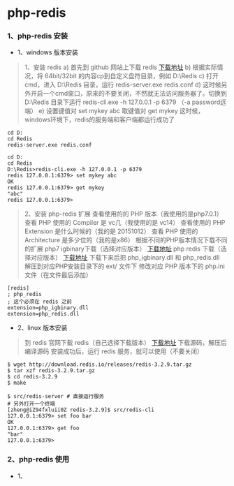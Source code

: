 # php-redis

### 1、php-redis 安装

* 1、windows 版本安装

> 1、安装 redis
> a) 首先到 github 网站上下载 redis [下载地址](https://github.com/dmajkic/redis/downloads)
> b) 根据实际情况，将 64bit/32bit 的内容cp到自定义盘符目录，例如 D:\Redis
> c) 打开cmd，进入 D:\Redis 目录，运行 redis-server.exe redis.conf
> d) 这时候另外开启一个cmd窗口，原来的不要关闭，不然就无法访问服务器了。切换到 D:\Redis 目录下运行  redis-cli.exe -h 127.0.0.1 -p 6379 （-a password远端）
> e) 设置键值对 set mykey abc  取键值对 get mykey
> 这时候，windows环境下，redis的服务端和客户端都运行成功了

```
cd D:
cd Redis
redis-server.exe redis.conf
```

```
cd D:
cd Redis
D:\Redis>redis-cli.exe -h 127.0.0.1 -p 6379
redis 127.0.0.1:6379> set mykey abc
OK
redis 127.0.0.1:6379> get mykey
"abc"
redis 127.0.0.1:6379>
```

> 2、安装 php-redis 扩展
> 查看使用的的 PHP 版本（我使用的是php7.0.1）
> 查看 PHP 使用的 Compiler 是 vc几（我使用的是 vc14）
> 查看使用的 PHP Extension 是什么时候的（我的是	20151012）
> 查看 PHP 使用的 Architecture 是多少位的（我的是x86）
> 根据不同的PHP版本情况下载不同的扩展
> php7 igbinary下载（选择对应版本） [下载地址](http://windows.php.net/downloads/pecl/releases/igbinary/) 
> php redis 下载（选择对应版本） [下载地址](https://pecl.php.net/package/redis)
> 下载下来后把 php_igbinary.dll 和 php_redis.dll 解压到对应PHP安装目录下的 ext/ 文件下
> 修改对应 PHP 版本下的 php.ini 文件（在文件最后添加）

```
[redis]
; php_redis
; 这个必须在 redis 之前
extension=php_igbinary.dll
extension=php_redis.dll
```

* 2、linux 版本安装

> 到 redis 官网下载 redis（自己选择下载版本） [下载地址](https://redis.io/download)
> 下载源码，解压后编译源码
> 安装成功后，运行 redis 服务，就可以使用（不要关闭）

```
$ wget http://download.redis.io/releases/redis-3.2.9.tar.gz
$ tar xzf redis-3.2.9.tar.gz
$ cd redis-3.2.9
$ make

$ src/redis-server # 直接运行服务
# 另外打开一个终端
[zheng@iZ94fxluii0Z redis-3.2.9]$ src/redis-cli 
127.0.0.1:6379> set foo bar
OK
127.0.0.1:6379> get foo
"bar"
127.0.0.1:6379>
```

### 2、php-redis 使用

* 1、